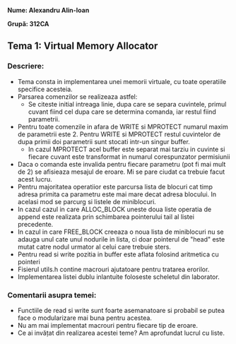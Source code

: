 **Nume: Alexandru Alin-Ioan**

**Grupă: 312CA**

## Tema 1: Virtual Memory Allocator

### Descriere:

* Tema consta in implementarea unei memorii virtuale, cu toate operatiile
specifice acesteia.
* Parsarea comenzilor se realizeaza astfel:
  * Se citeste initial intreaga linie, dupa care se separa cuvintele, primul
cuvant fiind cel dupa care se determina comanda, iar restul fiind parametrii.
* Pentru toate comenzile
in afara de WRITE si MPROTECT numarul maxim de parametrii este 2.
Pentru WRITE si MPROTECT restul cuvintelor de dupa primii doi parametrii sunt
stocati intr-un singur buffer.
    * In cazul MPROTECT acel buffer este separat mai tarziu in cuvinte si
    fiecare cuvant este transformat in numarul corespunzator permisiunii
* Daca o comanda este invalida pentru fiecare parametru (pot fi mai mult de 2)
se afisieaza mesajul de eroare. Mi se pare ciudat ca trebuie facut acest lucru.
* Pentru majoritatea operatiior este parcursa lista de blocuri cat timp adresa
primita ca parametru este mai mare decat adresa blocului. In acelasi mod se
parcurg si listele de miniblocuri.
* In cazul cazul in care ALLOC_BLOCK uneste doua liste operatia de append este
realizata prin schimbarea pointerului tail al listei precedente.
* In cazul in care FREE_BLOCK creeaza o noua lista de miniblocuri nu se adauga
unul cate unul nodurile in lista, ci doar pointerul de "head" este mutat catre
nodul urmator al celui care trebuie sters.
* Pentru read si write pozitia in buffer este aflata folosind aritmetica
cu pointeri
* Fisierul utils.h contine macrouri ajutatoare pentru tratarea erorilor.
* Implementarea listei dublu inlantuite foloseste scheletul din laborator.

### Comentarii asupra temei:

* Functiile de read si write sunt foarte asemanatoare si probabil se putea face
o modularizare mai buna pentru acestea.
* Nu am mai implementat macrouri pentru fiecare tip de eroare.
* Ce ai invățat din realizarea acestei teme? Am aprofundat lucrul cu liste.